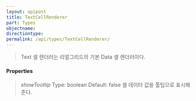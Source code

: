 ```yaml
---
layout: apipost
title: TextCellRenderer
part: Types
objectname: 
directiontype: 
permalink: /api/types/TextCellRenderer/
---
```



> Text 셀 렌더러는 리얼그리드의 기본 Data 셀 렌더러이다.

#### Properties

> *showTooltip*
> Type: boolean
> Default: false
> 셀 데이터 값을 툴팁으로 표시해준다. 


